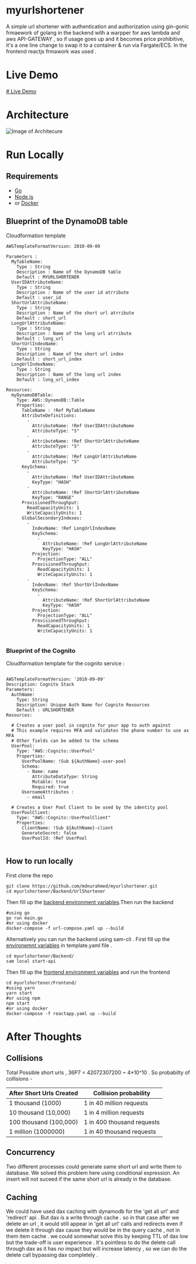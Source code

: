 # myurlshortener
A simple url shortener with authentication and authorization using gin-gonic frmaework of golang in the backend with a warpper for aws lambda and aws API-GATEWAY , so if usage goes up and it becomes price prohibitive, it's a one line change to swap it to a container & run via Fargate/ECS. In the frontend reactjs frmawork was used . 

# Live Demo
[# Live Demo](https://d1nkdlbzuru4c8.cloudfront.net)


# Architecture 
![Image of Architecure](https://github.com/mdnurahmed/myurlshortener/blob/main/architecure.jpeg)

# Run Locally
## Requirements
- [Go](https://golang.org/doc/install)
- [Node.js](https://nodejs.org/en/download/)
- or [Docker](https://docs.docker.com/get-docker/)

## Blueprint of the DynamoDB table 

Cloudformation template 
```
AWSTemplateFormatVersion: 2010-09-09

Parameters : 
  MyTableName:
    Type : String 
    Description : Name of the DynamoDB table
    Default : MYURLSHORTENER
  UserIDAttributeName:
    Type : String 
    Description : Name of the user id atrribute
    Default : user_id
  ShortUrlAttributeName:
    Type : String 
    Description : Name of the short url atrribute
    Default : short_url
  LongUrlAttributeName:
    Type : String 
    Description : Name of the long url atrribute
    Default : long_url
  ShortUrlIndexName:
    Type : String 
    Description : Name of the short url index
    Default : short_url_index
  LongUrlIndexName:
    Type : String 
    Description : Name of the long url index
    Default : long_url_index

Resources:
  myDynamoDBTable: 
    Type: AWS::DynamoDB::Table
    Properties: 
      TableName : !Ref MyTableName
      AttributeDefinitions: 
        - 
          AttributeName: !Ref UserIDAttributeName
          AttributeType: "S"
        - 
          AttributeName: !Ref ShortUrlAttributeName
          AttributeType: "S"
        - 
          AttributeName: !Ref LongUrlAttributeName
          AttributeType: "S"
      KeySchema: 
        - 
          AttributeName: !Ref UserIDAttributeName
          KeyType: "HASH"
        - 
          AttributeName: !Ref ShortUrlAttributeName
          KeyType: "RANGE"
      ProvisionedThroughput: 
        ReadCapacityUnits: 1
        WriteCapacityUnits: 1
      GlobalSecondaryIndexes: 
        - 
          IndexName: !Ref LongUrlIndexName
          KeySchema: 
            - 
              AttributeName: !Ref LongUrlAttributeName
              KeyType: "HASH"
          Projection: 
            ProjectionType: "ALL"
          ProvisionedThroughput: 
            ReadCapacityUnits: 1
            WriteCapacityUnits: 1
        - 
          IndexName: !Ref ShortUrlIndexName
          KeySchema: 
            - 
              AttributeName: !Ref ShortUrlAttributeName
              KeyType: "HASH"
          Projection: 
            ProjectionType: "ALL"
          ProvisionedThroughput: 
            ReadCapacityUnits: 1
            WriteCapacityUnits: 1
      
```
### Blueprint of the Cognito
Cloudformation template for the cognito service :

```

AWSTemplateFormatVersion: '2010-09-09'
Description: Cognito Stack
Parameters:
  AuthName:
    Type: String
    Description: Unique Auth Name for Cognito Resources
    Default : URLSHORTENER
Resources:
  
  # Creates a user pool in cognito for your app to auth against
  # This example requires MFA and validates the phone number to use as MFA
  # Other fields can be added to the schema
  UserPool:
    Type: "AWS::Cognito::UserPool"
    Properties:
      UserPoolName: !Sub ${AuthName}-user-pool
      Schema:
        - Name: name
          AttributeDataType: String
          Mutable: true
          Required: true
      UsernameAttributes : 
        - email 
  
  # Creates a User Pool Client to be used by the identity pool
  UserPoolClient:
    Type: "AWS::Cognito::UserPoolClient"
    Properties:
      ClientName: !Sub ${AuthName}-client
      GenerateSecret: false
      UserPoolId: !Ref UserPool
  
```
## How to run locally
First clone the repo  
```
git clone https://github.com/mdnurahmed/myurlshortener.git
cd myurlshortener/Backend/UrlShortener
```
Then fill up the [backend environment variables](https://github.com/mdnurahmed/myurlshortener/blob/main/Backend/UrlShortener/app.env).Then run the backend
```
#using go 
go run main.go
#or using docker 
docker-compose -f url-compose.yaml up --build
```
Alternatively you can run the backend using sam-cli . First fill up the [environemnt variables](https://github.com/mdnurahmed/myurlshortener/blob/main/Backend/template.yaml) in template.yaml file . 
```
cd myurlshortener/Backend/
sam local start-api
```
Then fill up the [frontend environment variables](https://github.com/mdnurahmed/myurlshortener/blob/main/Frontend/.env) and  run the frontend 
```
cd myurlshortener/Frontend/
#using yarn 
yarn start
#or using npm
npm start
#or using docker
docker-compose -f reactapp.yaml up --build
```

# After Thoughts 
## Collisions
Total Possible short urls , 36P7 = 42072307200 ~ 4*10^10 . So probabilty of collisions - 

| After Short Urls Created  | Collision probability      | 
| --------------------------| ---------------------------|
| 1 thousand (1000)         | 1 in 40 million requests   |
| 10 thousand (10,000)      | 1 in 4 million requests    |
| 100 thousand (100,000)    | 1 in 400 thousand requests |
| 1 million (1000000)       | 1 in 40 thousand requests  |
## Concurrency 
Two different processes could generate same short url and write them to database. We solved this problem here using conditional expression. An insert will not suceed if the same short url is already in the database.
## Caching
We could have used dax caching with dynamodb for the 'get all url' and 'redirect' api . But dax is a write through cache . so in that case after we delete an url , it would still appear in 'get all url' calls and redirects even if we delete it through dax cause they would be in the query cache , not in them item cache . we could somewhat solve this by keeping TTL of dax low but the trade-off is user experience . It's pointless to do the delete call through dax as it has no impact but will increase latency , so we can do the delete call bypassing dax completely .  


